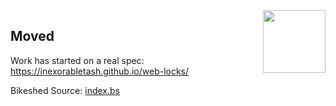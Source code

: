 <img src="https://cdn.rawgit.com/inexorabletash/web-locks/master/logo-lock.svg" height="100" align=right>

## Moved ##

Work has started on a real spec: https://inexorabletash.github.io/web-locks/

Bikeshed Source: [index.bs](index.bs)
